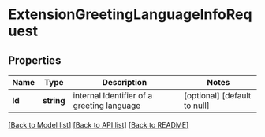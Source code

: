 # ExtensionGreetingLanguageInfoRequest

## Properties
Name | Type | Description | Notes
------------ | ------------- | ------------- | -------------
**Id** | **string** | internal Identifier of a greeting language | [optional] [default to null]

[[Back to Model list]](../README.md#documentation-for-models) [[Back to API list]](../README.md#documentation-for-api-endpoints) [[Back to README]](../README.md)


